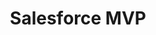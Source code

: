 ---
key: kumiko_akimoto
name: Kumiko Akimoto
id: 
feature: false
title: Salesforce MVP
company: NTT TechnoCross
city: Tokyo
photoURL: /images/team/kumiko_akimoto.jpg
socials:
  - icon: twitter
    link: 'https://twitter.com/MusasabiSJAG'
    name: MusasabiSJAG
---